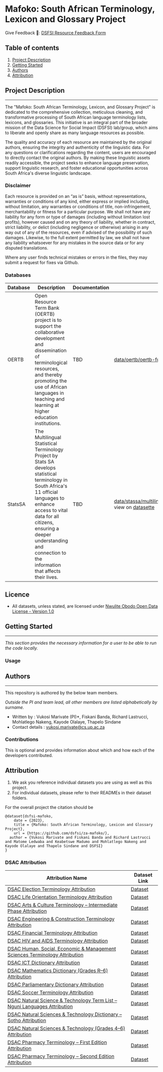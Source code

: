 Mafoko: South African Terminology, Lexicon and Glossary Project
==============================

Give Feedback 📑: [DSFSI Resource Feedback Form](https://docs.google.com/forms/d/e/1FAIpQLSf7S36dyAUPx2egmXbFpnTBuzoRulhL5Elu-N1eoMhaO7v10w/formResponse)


## Table of contents 

1. [Project Description](#project-description) 
2. [Getting Started](#getting-started)
3. [Authors](#authors)
4. [Attribution](#attribution)

## Project Description 
-----------

The "Mafoko: South African Terminology, Lexicon, and Glossary Project" is dedicated to the comprehensive collection, meticulous cleaning, and transformative processing of South African language terminology lists, lexicons, and glossaries. This initiative is an integral part of the broader mission of the Data Science for Social Impact (DSFSI) lab/group, which aims to liberate and openly share as many language resources as possible.

The quality and accuracy of each resource are maintained by the original authors, ensuring the integrity and authenticity of the linguistic data. For any questions or clarifications regarding the content, users are encouraged to directly contact the original authors. By making these linguistic assets readily accessible, the project seeks to enhance language preservation, support linguistic research, and foster educational opportunities across South Africa's diverse linguistic landscape.

### Disclaimer

Each resource is provided on an “as is” basis, without representations, warranties or conditions of any kind, either express or implied including, without limitation, any warranties or conditions of title, non-infringement, merchantability or fitness for a particular purpose. We shall not have any liability for any form or type of damages (including without limitation lost profits), however caused and on any theory of liability, whether in contract, strict liability, or delict (including negligence or otherwise) arising in any way out of any of the resources, even if advised of the possibility of such damages. Likewise, to the full extent permitted by law, we shall not have any liability whatsoever for any mistakes in the source data or for any disputed translations.

Where any user finds technical mistakes or errors in the files, they may submit a request for fixes via Github. 

### Databases

| Database | Description | Documentation | CSV | JSON | TBX | xlsx |
|----------|-------------|---------------|-----|------|-----|------|
| OERTB | Open Resource Term Bank (OERTB) project is to support the collaborative development and dissemination of terminological resources, and thereby promoting the use of African languages in teaching and learning at higher education institutions. | TBD | [data/oertb/oertb-full.csv](https://github.com/dsfsi/za-mafoko/blob/master/data/oertb/oertb-full.csv), view on [datasette](https://lite.datasette.io/?csv=https://github.com/dsfsi/za-mafoko/blob/master/data/oertb/oertb-full.csv) | [data/oertb/oertb-termbank-IATE.json](https://github.com/dsfsi/za-mafoko/blob/master/data/oertb/oertb-termbank-IATE.json), view on [datasette](https://lite.datasette.io/?json=https://github.com/dsfsi/za-mafoko/blob/master/data/oertb/oertb-termbank-IATE.json) | [data/oertb/oertb-termbank-IATE.tbx](https://github.com/dsfsi/za-mafoko/blob/master/data/oertb/oertb-termbank-IATE) ||
| StatsSA | The Multilingual Statistical Terminology Project by Stats SA develops statistical terminology in South Africa's 11 official languages to enhance access to vital data for all citizens, ensuring a deeper understanding and connection to the information that affects their lives. | TBD | [data/stassa/multilingual_statistical_terminology_clean.csv](https://github.com/dsfsi/za-mafoko/blob/master/data/statssa/multilingual_statistical_terminology_clean.csv), view on [datasette](https://lite.datasette.io/?csv=https://github.com/dsfsi/za-mafoko/blob/master/data/statssa/multilingual_statistical_terminology_clean.csv) | [data/statssa/multilingual_statistical_terminology_clean.json](https://github.com/dsfsi/za-mafoko/blob/master/data/statssa/multilingual_statistical_terminology_clean.json), view on [datasette](https://lite.datasette.io/?json=https://github.com/dsfsi/za-mafoko/blob/master/data/statssa/multilingual_statistical_terminology_clean.json) ||[data/statssa/multilingual_statistical_terminology_clean.xlsx](https://github.com/dsfsi/za-mafoko/blob/master/data/statssa/multilingual_statistical_terminology_clean.xlsx) |


## Licence

* All datasets, unless stated, are licensed under [Nwulite Obodo Open Data License - Version 1.0](https://licensingafricandatasets.com/nwulite-obodo-license)


## Getting Started
-----------
_This section provides the necessary information for a user to be able to run the code locally._


### Usage 


## Authors 
-----------

This repository is authored by the below team members. 

_Outside the PI and team lead, all other members are listed alphabetically by surname._

* Written by : Vukosi Marivate (PI)*, Fiskani Banda, Richard Lastrucci, Mohlatlego Nakeng, Kayode Olalaye, Thapelo Sindane
* Contact details : vukosi.marivate@cs.up.ac.za

### Contributions  

This is optional and provides information about which  and how each of the developers contributed. 

## Attribution

1. We ask you reference individual datasets you are using as well as this project.
2. For individual datasets, please refer to their READMEs in their  dataset folders. 

For the overall project the citation should be

```
@dataset{dsfsi-mafoko,
	date = {2023},
	title = {Mafoko: South African Terminology, Lexicon and Glossary Project},
	url = {https://github.com/dsfsi/za-mafoko/},
  author = {Vukosi Marivate and Fiskani Banda and Richard Lastrucci and Matome Ledwaba and Keabetswe Madumo and Mohlatlego Nakeng and Kayode Olalaye and Thapelo Sindane and DSFSI}
}
```

### DSAC Attribution

| Attribution Name                                                                                              | Dataset Link                                                                                          |
|---------------------------------------------------------------------------------------------------------------|--------------------------------------------------------------------------------------------------------|
| [DSAC Election Terminology Attribution](https://github.com/dsfsi/za-mafoko/blob/master/data/dsac/attribution-dsac-election-terminology-dictionary.md)                         | [Dataset](https://github.com/dsfsi/za-mafoko/blob/master/data/dsac/dsac_election_terminology_dictionary.csv)                             |
| [DSAC Life Orientation Terminology Attribution](https://github.com/dsfsi/za-mafoko/blob/master/data/dsac/attribution-dsac-life-orientation-terminology-term-list.md)          | [Dataset](https://github.com/dsfsi/za-mafoko/blob/master/data/dsac/dsac_life_orientation_terminology_term_list.csv)                      |
| [DSAC Arts & Culture Terminology – Intermediate Phase Attribution](https://github.com/dsfsi/za-mafoko/blob/master/data/dsac/attribution-dsac-multilingual-arts-&-culture-intermediate-phase-terminology-list.md) | [Dataset](https://github.com/dsfsi/za-mafoko/blob/master/data/dsac/dsac_multilingual_arts_&_culture_intermediate_phase_terminology_list.csv) |
| [DSAC Engineering & Construction Terminology Attribution](https://github.com/dsfsi/za-mafoko/blob/master/data/dsac/attribution-dsac-multilingual-engineering-and-construction-terminology.md) | [Dataset](https://github.com/dsfsi/za-mafoko/blob/master/data/dsac/dsac_multilingual_engineering_and_construction_terminology.csv)       |
| [DSAC Financial Terminology Attribution](https://github.com/dsfsi/za-mafoko/blob/master/data/dsac/attribution-dsac-multilingual-financial-terminology.md)                     | [Dataset](https://github.com/dsfsi/za-mafoko/blob/master/data/dsac/dsac_multilingual_financial_terminology.csv)                          |
| [DSAC HIV and AIDS Terminology Attribution](https://github.com/dsfsi/za-mafoko/blob/master/data/dsac/attribution-dsac-multilingual-hiv-and-aids-terminology.md)               | [Dataset](https://github.com/dsfsi/za-mafoko/blob/master/data/dsac/dsac_multilingual_hiv_and_aids_terminology.csv)                       |
| [DSAC Human, Social, Economic & Management Sciences Terminology Attribution](https://github.com/dsfsi/za-mafoko/blob/master/data/dsac/attribution-dsac-multilingual-human-social-economic-and-management-sciences-terminology.md) | [Dataset](https://github.com/dsfsi/za-mafoko/blob/master/data/dsac/dsac_multilingual_human_social_economic_and_management_sciences_terminology.csv) |
| [DSAC ICT Dictionary Attribution](https://github.com/dsfsi/za-mafoko/blob/master/data/dsac/attribution-dsac-multilingual-ict-dictionary.md)                                     | [Dataset](https://github.com/dsfsi/za-mafoko/blob/master/data/dsac/dsac_multilingual_ict_dictionary.csv)                                 |
| [DSAC Mathematics Dictionary (Grades R–6) Attribution](https://github.com/dsfsi/za-mafoko/blob/master/data/dsac/attribution-dsac-multilingual-mathematics-dictionary-r-to-6.md) | [Dataset](https://github.com/dsfsi/za-mafoko/blob/master/data/dsac/dsac_multilingual_mathematics_dictionary_r_to_6.csv)                  |
| [DSAC Parliamentary Dictionary Attribution](https://github.com/dsfsi/za-mafoko/blob/master/data/dsac/attribution-dsac-multilingual-parliamentary-dictionary.md)               | [Dataset](https://github.com/dsfsi/za-mafoko/blob/master/data/dsac/dsac_multilingual_parliamentary_dictionary.csv)                       |
| [DSAC Soccer Terminology Attribution](https://github.com/dsfsi/za-mafoko/blob/master/data/dsac/attribution-dsac-multilingual-soccer-terminology.md)                           | [Dataset](https://github.com/dsfsi/za-mafoko/blob/master/data/dsac/dsac_multilingual_soccer_terminology.csv)                             |
| [DSAC Natural Science & Technology Term List – Nguni Languages Attribution](https://github.com/dsfsi/za-mafoko/blob/master/data/dsac/attribution-dsac-natural-science-and-technology-term-list-nguni-languages.md) | [Dataset](https://github.com/dsfsi/za-mafoko/blob/master/data/dsac/dsac_natural_science_and_technology_term_list_nguni_languages.csv)    |
| [DSAC Natural Sciences & Technology Dictionary – Sotho Attribution](https://github.com/dsfsi/za-mafoko/blob/master/data/dsac/attribution-dsac-natural-sciences-and-technology-dictionary-sotho.md) | [Dataset](https://github.com/dsfsi/za-mafoko/blob/master/data/dsac/dsac_natural_sciences_and_technology_dictionary_sotho.csv)            |
| [DSAC Natural Sciences & Technology (Grades 4–6) Attribution](https://github.com/dsfsi/za-mafoko/blob/master/data/dsac/attribution-dsac-natural-sciences-and-technology-for-grade-4-to-6.md) | [Dataset](https://github.com/dsfsi/za-mafoko/blob/master/data/dsac/dsac_natural_sciences_and_technology_for_grade_4_to_6.csv)            |
| [DSAC Pharmacy Terminology – First Edition Attribution](https://github.com/dsfsi/za-mafoko/blob/master/data/dsac/attribution-dsac-pharmacy-first-edition.md)                  | [Dataset](https://github.com/dsfsi/za-mafoko/blob/master/data/dsac/dsac_pharmacy_first_edition.csv)                                      |
| [DSAC Pharmacy Terminology – Second Edition Attribution](https://github.com/dsfsi/za-mafoko/blob/master/data/dsac/attribution-dsac-pharmarcy-second-edition.md)               | [Dataset](https://github.com/dsfsi/za-mafoko/blob/master/data/dsac/dsac_pharmarcy_second_edition.csv)                                    |

